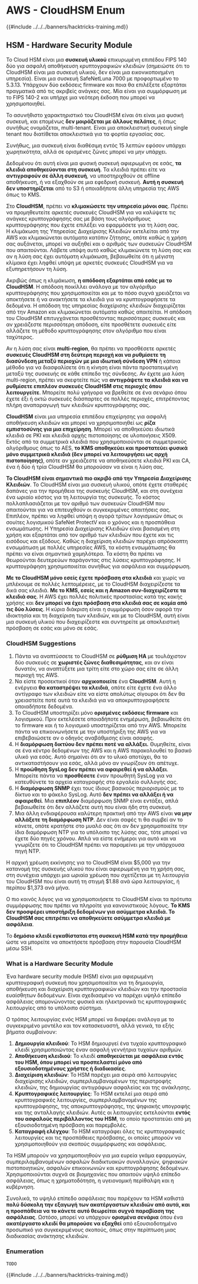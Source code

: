 # AWS - CloudHSM Enum

{{#include ../../../banners/hacktricks-training.md}}

## HSM - Hardware Security Module

Το Cloud HSM είναι μια **συσκευή υλικού** επικυρωμένη επιπέδου FIPS 140 δύο για ασφαλή αποθήκευση κρυπτογραφικών κλειδιών (σημειώστε ότι το CloudHSM είναι μια συσκευή υλικού, δεν είναι μια εικονικοποιημένη υπηρεσία). Είναι μια συσκευή SafeNetLuna 7000 με προφορτωμένο το 5.3.13. Υπάρχουν δύο εκδόσεις firmware και ποια θα επιλέξετε εξαρτάται πραγματικά από τις ακριβείς ανάγκες σας. Μία είναι για συμμόρφωση με το FIPS 140-2 και υπήρχε μια νεότερη έκδοση που μπορεί να χρησιμοποιηθεί.

Το ασυνήθιστο χαρακτηριστικό του CloudHSM είναι ότι είναι μια φυσική συσκευή, και επομένως **δεν μοιράζεται με άλλους πελάτες**, ή όπως συνήθως ονομάζεται, multi-tenant. Είναι μια αποκλειστική συσκευή single tenant που διατίθεται αποκλειστικά για τα φορτία εργασίας σας.

Συνήθως, μια συσκευή είναι διαθέσιμη εντός 15 λεπτών εφόσον υπάρχει χωρητικότητα, αλλά σε ορισμένες ζώνες μπορεί να μην υπάρχει.

Δεδομένου ότι αυτή είναι μια φυσική συσκευή αφιερωμένη σε εσάς, **τα κλειδιά αποθηκεύονται στη συσκευή**. Τα κλειδιά πρέπει είτε να **αντιγραφούν σε άλλη συσκευή**, να υποστηριχθούν σε offline αποθήκευση, ή να εξαχθούν σε μια εφεδρική συσκευή. **Αυτή η συσκευή δεν υποστηρίζεται** από το S3 ή οποιαδήποτε άλλη υπηρεσία της AWS όπως το KMS.

Στο **CloudHSM**, πρέπει να **κλιμακώσετε την υπηρεσία μόνοι σας**. Πρέπει να προμηθευτείτε αρκετές συσκευές CloudHSM για να καλύψετε τις ανάγκες κρυπτογράφησης σας με βάση τους αλγόριθμους κρυπτογράφησης που έχετε επιλέξει να εφαρμόσετε για τη λύση σας.\
Η κλιμάκωση της Υπηρεσίας Διαχείρισης Κλειδιών εκτελείται από την AWS και κλιμακώνεται αυτόματα κατόπιν ζήτησης, οπότε καθώς η χρήση σας αυξάνεται, μπορεί να αυξηθεί και ο αριθμός των συσκευών CloudHSM που απαιτούνται. Λάβετε υπόψη αυτό καθώς κλιμακώνετε τη λύση σας και αν η λύση σας έχει αυτόματη κλιμάκωση, βεβαιωθείτε ότι η μέγιστη κλίμακα έχει ληφθεί υπόψη με αρκετές συσκευές CloudHSM για να εξυπηρετήσουν τη λύση.

Ακριβώς όπως η κλιμάκωση, **η απόδοση εξαρτάται από εσάς με το CloudHSM**. Η απόδοση ποικίλλει ανάλογα με τον αλγόριθμο κρυπτογράφησης που χρησιμοποιείται και με το πόσο συχνά χρειάζεται να αποκτήσετε ή να ανακτήσετε τα κλειδιά για να κρυπτογραφήσετε τα δεδομένα. Η απόδοση της υπηρεσίας διαχείρισης κλειδιών διαχειρίζεται από την Amazon και κλιμακώνεται αυτόματα καθώς απαιτείται. Η απόδοση του CloudHSM επιτυγχάνεται προσθέτοντας περισσότερες συσκευές και αν χρειάζεστε περισσότερη απόδοση, είτε προσθέτετε συσκευές είτε αλλάζετε τη μέθοδο κρυπτογράφησης στον αλγόριθμο που είναι ταχύτερος.

Αν η λύση σας είναι **multi-region**, θα πρέπει να προσθέσετε αρκετές **συσκευές CloudHSM στη δεύτερη περιοχή και να ρυθμίσετε τη διασύνδεση μεταξύ περιοχών με μια ιδιωτική σύνδεση VPN** ή κάποια μέθοδο για να διασφαλίσετε ότι η κίνηση είναι πάντα προστατευμένη μεταξύ της συσκευής σε κάθε επίπεδο της σύνδεσης. Αν έχετε μια λύση multi-region, πρέπει να σκεφτείτε πώς να **αντιγράψετε τα κλειδιά και να ρυθμίσετε επιπλέον συσκευές CloudHSM στις περιοχές όπου λειτουργείτε**. Μπορείτε πολύ γρήγορα να βρεθείτε σε ένα σενάριο όπου έχετε έξι ή οκτώ συσκευές διάσπαρτες σε πολλές περιοχές, επιτρέποντας πλήρη αναπαραγωγή των κλειδιών κρυπτογράφησης σας.

**CloudHSM** είναι μια υπηρεσία επιπέδου επιχείρησης για ασφαλή αποθήκευση κλειδιών και μπορεί να χρησιμοποιηθεί ως **ρίζα εμπιστοσύνης για μια επιχείρηση**. Μπορεί να αποθηκεύσει ιδιωτικά κλειδιά σε PKI και κλειδιά αρχής πιστοποίησης σε υλοποιήσεις X509. Εκτός από τα συμμετρικά κλειδιά που χρησιμοποιούνται σε συμμετρικούς αλγόριθμους όπως το AES, **το KMS αποθηκεύει και προστατεύει φυσικά μόνο συμμετρικά κλειδιά (δεν μπορεί να λειτουργήσει ως αρχή πιστοποίησης)**, οπότε αν χρειάζεστε να αποθηκεύσετε κλειδιά PKI και CA, ένα ή δύο ή τρία CloudHSM θα μπορούσαν να είναι η λύση σας.

**Το CloudHSM είναι σημαντικά πιο ακριβό από την Υπηρεσία Διαχείρισης Κλειδιών**. Το CloudHSM είναι μια συσκευή υλικού, οπότε έχετε σταθερές δαπάνες για την προμήθεια της συσκευής CloudHSM, και στη συνέχεια ένα ωριαίο κόστος για τη λειτουργία της συσκευής. Το κόστος πολλαπλασιάζεται με τον αριθμό των συσκευών CloudHSM που απαιτούνται για να επιτευχθούν οι συγκεκριμένες απαιτήσεις σας.\
Επιπλέον, πρέπει να ληφθεί υπόψη η αγορά τρίτων λογισμικών όπως οι σουίτες λογισμικού SafeNet ProtectV και ο χρόνος και η προσπάθεια ενσωμάτωσης. Η Υπηρεσία Διαχείρισης Κλειδιών είναι βασισμένη στη χρήση και εξαρτάται από τον αριθμό των κλειδιών που έχετε και τις εισόδους και εξόδους. Καθώς η διαχείριση κλειδιών παρέχει απρόσκοπτη ενσωμάτωση με πολλές υπηρεσίες AWS, τα κόστη ενσωμάτωσης θα πρέπει να είναι σημαντικά χαμηλότερα. Τα κόστη θα πρέπει να θεωρούνται δευτερεύων παράγοντας στις λύσεις κρυπτογράφησης. Η κρυπτογράφηση χρησιμοποιείται συνήθως για ασφάλεια και συμμόρφωση.

**Με το CloudHSM μόνο εσείς έχετε πρόσβαση στα κλειδιά** και χωρίς να μπλέκουμε σε πολλές λεπτομέρειες, με το CloudHSM διαχειρίζεστε τα δικά σας κλειδιά. **Με το KMS, εσείς και η Amazon συν-διαχειρίζεστε τα κλειδιά σας**. Η AWS έχει πολλές πολιτικές προστασίας κατά της κακής χρήσης και **δεν μπορεί να έχει πρόσβαση στα κλειδιά σας σε καμία από τις δύο λύσεις**. Η κύρια διάκριση είναι η συμμόρφωση όσον αφορά την ιδιοκτησία και τη διαχείριση των κλειδιών, και με το CloudHSM, αυτή είναι μια συσκευή υλικού που διαχειρίζεστε και συντηρείτε με αποκλειστική πρόσβαση σε εσάς και μόνο σε εσάς.

### CloudHSM Suggestions

1. Πάντα να αναπτύσσετε το CloudHSM σε **ρύθμιση HA** με τουλάχιστον δύο συσκευές σε **χωριστές ζώνες διαθεσιμότητας**, και αν είναι δυνατόν, να αναπτύξετε μια τρίτη είτε στο χώρο σας είτε σε άλλη περιοχή της AWS.
2. Να είστε προσεκτικοί όταν **αρχικοποιείτε** ένα **CloudHSM**. Αυτή η ενέργεια **θα καταστρέψει τα κλειδιά**, οπότε είτε έχετε ένα άλλο αντίγραφο των κλειδιών είτε να είστε απολύτως σίγουροι ότι δεν θα χρειαστείτε ποτέ αυτά τα κλειδιά για να αποκρυπτογραφήσετε οποιαδήποτε δεδομένα.
3. Το CloudHSM υποστηρίζει μόνο **ορισμένες εκδόσεις firmware** και λογισμικού. Πριν εκτελέσετε οποιαδήποτε ενημέρωση, βεβαιωθείτε ότι το firmware και ή το λογισμικό υποστηρίζεται από την AWS. Μπορείτε πάντα να επικοινωνήσετε με την υποστήριξη της AWS για να επιβεβαιώσετε αν ο οδηγός αναβάθμισης είναι ασαφής.
4. Η **διαμόρφωση δικτύου δεν πρέπει ποτέ να αλλάξει.** Θυμηθείτε, είναι σε ένα κέντρο δεδομένων της AWS και η AWS παρακολουθεί το βασικό υλικό για εσάς. Αυτό σημαίνει ότι αν το υλικό αποτύχει, θα το αντικαταστήσουν για εσάς, αλλά μόνο αν γνωρίζουν ότι απέτυχε.
5. Η **προώθηση SysLog δεν πρέπει να αφαιρεθεί ή να αλλάξει**. Μπορείτε πάντα να **προσθέσετε** έναν προωθητή SysLog για να κατευθύνετε τα αρχεία καταγραφής στο εργαλείο συλλογής σας.
6. Η **διαμόρφωση SNMP** έχει τους ίδιους βασικούς περιορισμούς με το δίκτυο και το φάκελο SysLog. Αυτό **δεν πρέπει να αλλάξει ή να αφαιρεθεί**. Μια **επιπλέον** διαμόρφωση SNMP είναι εντάξει, απλά βεβαιωθείτε ότι δεν αλλάζετε αυτή που είναι ήδη στη συσκευή.
7. Μια άλλη ενδιαφέρουσα καλύτερη πρακτική από την AWS είναι **να μην αλλάξετε τη διαμόρφωση NTP**. Δεν είναι σαφές τι θα συμβεί αν το κάνετε, οπότε κρατήστε στο μυαλό σας ότι αν δεν χρησιμοποιείτε την ίδια διαμόρφωση NTP για το υπόλοιπο της λύσης σας, τότε μπορεί να έχετε δύο πηγές χρόνου. Απλά να είστε ενήμεροι για αυτό και να γνωρίζετε ότι το CloudHSM πρέπει να παραμείνει με την υπάρχουσα πηγή NTP.

Η αρχική χρέωση εκκίνησης για το CloudHSM είναι $5,000 για την κατανομή της συσκευής υλικού που είναι αφιερωμένη για τη χρήση σας, στη συνέχεια υπάρχει μια ωριαία χρέωση που σχετίζεται με τη λειτουργία του CloudHSM που είναι αυτή τη στιγμή $1.88 ανά ώρα λειτουργίας, ή περίπου $1,373 ανά μήνα.

Ο πιο κοινός λόγος για να χρησιμοποιήσετε το CloudHSM είναι τα πρότυπα συμμόρφωσης που πρέπει να πληροίτε για κανονιστικούς λόγους. **Το KMS δεν προσφέρει υποστήριξη δεδομένων για ασύμμετρα κλειδιά. Το CloudHSM σας επιτρέπει να αποθηκεύετε ασύμμετρα κλειδιά με ασφάλεια**.

Το **δημόσιο κλειδί εγκαθίσταται στη συσκευή HSM κατά την προμήθεια** ώστε να μπορείτε να αποκτήσετε πρόσβαση στην παρουσία CloudHSM μέσω SSH.

### What is a Hardware Security Module

Ένα hardware security module (HSM) είναι μια αφιερωμένη κρυπτογραφική συσκευή που χρησιμοποιείται για τη δημιουργία, αποθήκευση και διαχείριση κρυπτογραφικών κλειδιών και την προστασία ευαίσθητων δεδομένων. Είναι σχεδιασμένο να παρέχει υψηλό επίπεδο ασφάλειας απομονώνοντας φυσικά και ηλεκτρονικά τις κρυπτογραφικές λειτουργίες από το υπόλοιπο σύστημα.

Ο τρόπος λειτουργίας ενός HSM μπορεί να διαφέρει ανάλογα με το συγκεκριμένο μοντέλο και τον κατασκευαστή, αλλά γενικά, τα εξής βήματα συμβαίνουν:

1. **Δημιουργία κλειδιού**: Το HSM δημιουργεί ένα τυχαίο κρυπτογραφικό κλειδί χρησιμοποιώντας έναν ασφαλή γεννήτρια τυχαίων αριθμών.
2. **Αποθήκευση κλειδιού**: Το κλειδί **αποθηκεύεται με ασφάλεια εντός του HSM, όπου μπορεί να προσπελαστεί μόνο από εξουσιοδοτημένους χρήστες ή διαδικασίες**.
3. **Διαχείριση κλειδιών**: Το HSM παρέχει μια σειρά από λειτουργίες διαχείρισης κλειδιών, συμπεριλαμβανομένων της περιστροφής κλειδιών, της δημιουργίας αντιγράφων ασφαλείας και της ανάκλησης.
4. **Κρυπτογραφικές λειτουργίες**: Το HSM εκτελεί μια σειρά από κρυπτογραφικές λειτουργίες, συμπεριλαμβανομένων της κρυπτογράφησης, της αποκρυπτογράφησης, της ψηφιακής υπογραφής και της ανταλλαγής κλειδιών. Αυτές οι λειτουργίες εκτελούνται **εντός του ασφαλούς περιβάλλοντος του HSM**, το οποίο προστατεύει από μη εξουσιοδοτημένη πρόσβαση και παρεμβολές.
5. **Καταγραφή ελέγχου**: Το HSM καταγράφει όλες τις κρυπτογραφικές λειτουργίες και τις προσπάθειες πρόσβασης, οι οποίες μπορούν να χρησιμοποιηθούν για σκοπούς συμμόρφωσης και ασφάλειας.

Τα HSM μπορούν να χρησιμοποιηθούν για μια ευρεία γκάμα εφαρμογών, συμπεριλαμβανομένων ασφαλών διαδικτυακών συναλλαγών, ψηφιακών πιστοποιητικών, ασφαλών επικοινωνιών και κρυπτογράφησης δεδομένων. Χρησιμοποιούνται συχνά σε βιομηχανίες που απαιτούν υψηλό επίπεδο ασφάλειας, όπως η χρηματοδότηση, η υγειονομική περίθαλψη και η κυβέρνηση.

Συνολικά, το υψηλό επίπεδο ασφάλειας που παρέχουν τα HSM καθιστά **πολύ δύσκολη την εξαγωγή των ακατέργαστων κλειδιών από αυτά, και η προσπάθεια να το κάνετε αυτό θεωρείται συχνά παραβίαση της ασφάλειας**. Ωστόσο, μπορεί να υπάρχουν **ορισμένα σενάρια** όπου ένα **ακατέργαστο κλειδί θα μπορούσε να εξαχθεί** από εξουσιοδοτημένο προσωπικό για συγκεκριμένους σκοπούς, όπως στην περίπτωση μιας διαδικασίας ανάκτησης κλειδιών.

### Enumeration
```
TODO
```
{{#include ../../../banners/hacktricks-training.md}}
